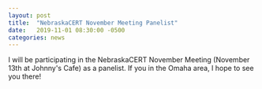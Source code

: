 ```yaml
---
layout: post
title:  "NebraskaCERT November Meeting Panelist"
date:   2019-11-01 08:30:00 -0500
categories: news
---
```


I will be participating in the NebraskaCERT November Meeting (November 13th at Johnny's Cafe) as a panelist. If you in the Omaha area, I hope to see you there!
